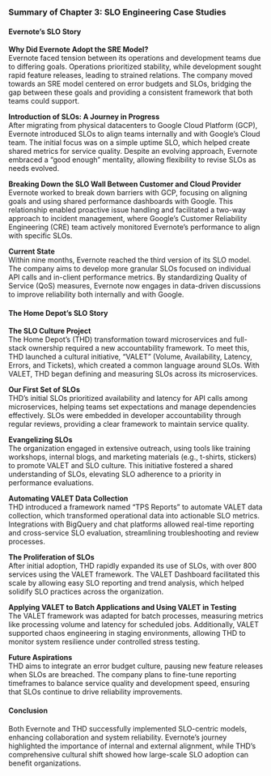 ### Summary of Chapter 3: SLO Engineering Case Studies

#### Evernote’s SLO Story

**Why Did Evernote Adopt the SRE Model?**  
Evernote faced tension between its operations and development teams due to differing goals. Operations prioritized stability, while development sought rapid feature releases, leading to strained relations. The company moved towards an SRE model centered on error budgets and SLOs, bridging the gap between these goals and providing a consistent framework that both teams could support.

**Introduction of SLOs: A Journey in Progress**  
After migrating from physical datacenters to Google Cloud Platform (GCP), Evernote introduced SLOs to align teams internally and with Google’s Cloud team. The initial focus was on a simple uptime SLO, which helped create shared metrics for service quality. Despite an evolving approach, Evernote embraced a “good enough” mentality, allowing flexibility to revise SLOs as needs evolved.

**Breaking Down the SLO Wall Between Customer and Cloud Provider**  
Evernote worked to break down barriers with GCP, focusing on aligning goals and using shared performance dashboards with Google. This relationship enabled proactive issue handling and facilitated a two-way approach to incident management, where Google’s Customer Reliability Engineering (CRE) team actively monitored Evernote’s performance to align with specific SLOs.

**Current State**  
Within nine months, Evernote reached the third version of its SLO model. The company aims to develop more granular SLOs focused on individual API calls and in-client performance metrics. By standardizing Quality of Service (QoS) measures, Evernote now engages in data-driven discussions to improve reliability both internally and with Google.

#### The Home Depot’s SLO Story

**The SLO Culture Project**  
The Home Depot’s (THD) transformation toward microservices and full-stack ownership required a new accountability framework. To meet this, THD launched a cultural initiative, “VALET” (Volume, Availability, Latency, Errors, and Tickets), which created a common language around SLOs. With VALET, THD began defining and measuring SLOs across its microservices.

**Our First Set of SLOs**  
THD’s initial SLOs prioritized availability and latency for API calls among microservices, helping teams set expectations and manage dependencies effectively. SLOs were embedded in developer accountability through regular reviews, providing a clear framework to maintain service quality.

**Evangelizing SLOs**  
The organization engaged in extensive outreach, using tools like training workshops, internal blogs, and marketing materials (e.g., t-shirts, stickers) to promote VALET and SLO culture. This initiative fostered a shared understanding of SLOs, elevating SLO adherence to a priority in performance evaluations.

**Automating VALET Data Collection**  
THD introduced a framework named “TPS Reports” to automate VALET data collection, which transformed operational data into actionable SLO metrics. Integrations with BigQuery and chat platforms allowed real-time reporting and cross-service SLO evaluation, streamlining troubleshooting and review processes.

**The Proliferation of SLOs**  
After initial adoption, THD rapidly expanded its use of SLOs, with over 800 services using the VALET framework. The VALET Dashboard facilitated this scale by allowing easy SLO reporting and trend analysis, which helped solidify SLO practices across the organization.

**Applying VALET to Batch Applications and Using VALET in Testing**  
The VALET framework was adapted for batch processes, measuring metrics like processing volume and latency for scheduled jobs. Additionally, VALET supported chaos engineering in staging environments, allowing THD to monitor system resilience under controlled stress testing.

**Future Aspirations**  
THD aims to integrate an error budget culture, pausing new feature releases when SLOs are breached. The company plans to fine-tune reporting timeframes to balance service quality and development speed, ensuring that SLOs continue to drive reliability improvements.

#### Conclusion
Both Evernote and THD successfully implemented SLO-centric models, enhancing collaboration and system reliability. Evernote’s journey highlighted the importance of internal and external alignment, while THD’s comprehensive cultural shift showed how large-scale SLO adoption can benefit organizations.